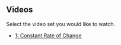 ## Videos

Select the video set you would like to watch.

* [1: Constant Rate of Change](1.md)
<!--* [2: Approximating Instantaneous Rates of Change](2.md)-->
<!--* [3: Graphing Derivatives](3.md)-->
<!--* [4: Basic Derivative Rules](4.md)-->
<!--* [5: The Chain Rule](5.md)-->
<!--* [6: Optimization](6.md)-->
<!--* [7: Integrals from Riemann Sums](7.md)-->
<!--* [8: Antiderivatives](8.md)-->